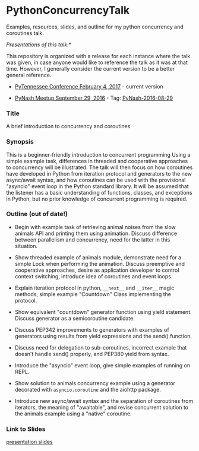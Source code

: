 # PythonConcurrencyTalk

Examples, resources, slides, and outline for my python concurrency
and coroutines talk.

**Presentations of this talk*:**

This repository is organized with a release for each instance where
the talk was given, in case anyone would like to reference the talk
as it was at that time. However, I generally consider the current
version to be a better general reference.

* [PyTennessee Conference February 4, 2017](https://www.pytennessee.org/schedule/presentation/131/) - current version

* [PyNash Meetup September 29, 2016](https://www.meetup.com/PyNash/events/233675647/) - Tag: [PyNash-2016-08-29](https://github.com/appeltel/PythonConcurrencyTalk2016/tree/PyNash-2016-08-29)


### Title

A brief introduction to concurrency and coroutines

### Synopsis

This is a beginner-friendly introduction to concurrent programming
Using a simple example task, differences in threaded
and cooperative approaches to concurrency will be illustrated.
The talk will then focus on how coroutines have developed in
Python from iteration protocol and generators to the new
async/await syntax, and how coroutines
can be used with the provisional "asyncio" event loop in the Python
standard library. It will be assumed that the listener has a basic
understanding of functions, classes, and exceptions in Python, but
no prior knowledge of concurrent programming is required.

### Outline (out of date!)

- Begin with example task of retrieving animal noises from the slow
  animals API and printing them using animation. Discuss difference
  between parallelism and concurrency, need for the latter in this
  situation.

- Show threaded example of animals module, demonstrate need for
  a simple Lock when performing the animation. Discuss preemptive
  and cooperative approaches, desire as application developer
  to control context switching, introduce idea of coroutines and
  event loops.

- Explain iteration protocol in python, `__next__` and `__iter__`
  magic methods, simple example "Countdown" Class implementing
  the protocol.

- Show equivalent "countdown" generator function using yield
  statement. Discuss generator as a semicoroutine candidate.

- Discuss PEP342 improvements to generators with examples of
  generators using results from yield expressions and the send()
  function.

- Discuss need for delegation to sub-coroutines, incorrect example
  that doesn't handle send() properly, and PEP380 yield from
  syntax.

- Introduce the "asyncio" event loop, give simple examples of
  running on REPL.

- Show solution to animals concurrency example using a generator
  decorated with `asyncio.coroutine` and the aiohttp package.

- Introduce new async/await syntax and the separation of coroutines
  from iterators, the meaning of "awaitable", and revise concurrent
  solution to the animals example using a "native" coroutine.

### Link to Slides

[presentation slides](https://www.ericappelt.com/PythonConcurrency2016.pdf)
